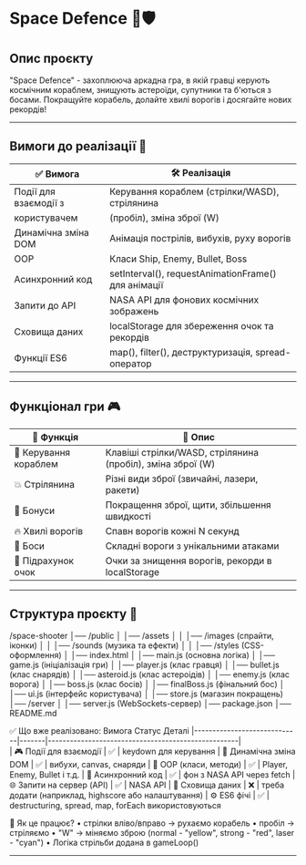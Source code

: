 # Space Defence 🚀🛡️

## Опис проєкту
"Space Defence" - захоплююча аркадна гра, в якій гравці керують космічним кораблем, знищують астероїди, супутники та б'ються з босами. Покращуйте корабель, долайте хвилі ворогів і досягайте нових рекордів!

---

## Вимоги до реалізації 🎯
| ✅ **Вимога**                 | 🛠 **Реалізація**                                  |
|-------------------------------|---------------------------------------------------- |
| Події для взаємодії з         | Керування кораблем (стрілки/WASD), стрілянина       |
| користувачем                  | (пробіл), зміна зброї (W)                           |
| Динамічна зміна DOM           | Анімація пострілів, вибухів, руху ворогів           |
| OOP                           | Класи Ship, Enemy, Bullet, Boss                     |
| Асинхронний код               | setInterval(), requestAnimationFrame() для анімації |
| Запити до API                 | NASA API для фонових космічних зображень            |
| Сховища даних                 | localStorage для збереження очок та рекордів        |
| Функції ES6                   | map(), filter(), деструктуризація, spread-оператор  |

---

## Функціонал гри 🎮
| 📌 **Функція**                | 🎯 **Опис**                                               |
|--------------------------------|-----------------------------------------------------------|
| 🚀 Керування кораблем         | Клавіші стрілки/WASD, стрілянина (пробіл), зміна зброї (W) |
| 💥 Стрілянина                 | Різні види зброї (звичайні, лазери, ракети)                |
| 🎁 Бонуси                     | Покращення зброї, щити, збільшення швидкості               |
| 🔥 Хвилі ворогів              | Спавн ворогів кожні N секунд                               |
| 👾 Боси                       | Складні вороги з унікальними атаками                       |
| 🎯 Підрахунок очок            | Очки за знищення ворогів, рекорди в localStorage           |

---

## Структура проєкту 📂
/space-shooter 
│── /public 
│ │── /assets 
│ │ │── /images (спрайти, іконки) 
│ │ │── /sounds (музика та ефекти) 
│ │ │── /styles (CSS-оформлення) 
│ │── index.html 
│ │── main.js (основна логіка) 
│ │── game.js (ініціалізація гри) 
│ │── player.js (клас гравця) 
│ │── bullet.js (клас снарядів)
│ │── asteroid.js (клас астероідів)
│ │── enemy.js (клас ворога) 
│ │── boss.js (клас босів) 
│ │── finalBoss.js (фінальний бос) 
│ │── ui.js (інтерфейс користувача) 
│ │── store.js (магазин покращень) 
│── /server 
│ │── server.js (WebSockets-сервер) 
│── package.json 
│── README.md

✅ Що вже реалізовано:
           Вимога	            Статус	      Деталі
|-----------------------------|-------|----------------------------------------------------|       
| 🎮 Події для взаємодії	  |  ✅  | keydown для керування
| 🧱 Динамічна зміна DOM	  |  ✅  | вибухи, canvas, снаряди
| 🧠 OOP (класи, методи)	  |  ✅  | Player, Enemy, Bullet і т.д.
| 🔁 Асинхронний код	      |  ✅  | фон з NASA API через fetch
| 🌐 Запити на сервер (API)	  |  ✅  | NASA API
| 💾 Сховища даних	          |  ❌  | треба додати (наприклад, highscore або налаштування)
| ⚙️ ES6 фічі	              |  ✅  | destructuring, spread, map, forEach використовуються

📌 Як це працює?
•	стрілки вліво/вправо → рухаємо корабель
•	пробіл → стріляємо
•	"W" → міняємо зброю (normal - "yellow", strong - "red", laser - "cyan")
•	Логіка стрільби додана в gameLoop()
________________________________________
